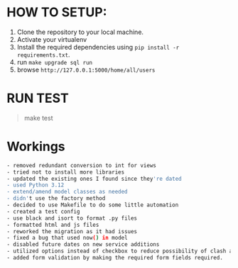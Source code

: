 # HOW TO SETUP:
1. Clone the repository to your local machine.
2. Activate your virtualenv
3. Install the required dependencies using `pip install -r requirements.txt`.
4. run `make upgrade sql run`
5. browse `http://127.0.0.1:5000/home/all/users`

# RUN TEST
> make test

# Workings
```bash
- removed redundant conversion to int for views
- tried not to install more libraries
- updated the existing ones I found since they're dated
- used Python 3.12
- extend/amend model classes as needed
- didn't use the factory method
- decided to use Makefile to do some little automation
- created a test config
- use black and isort to format .py files
- formatted html and js files
- reworked the migration as it had issues
- fixed a bug that used now() in model
- disabled future dates on new service additions
- utilized options instead of checkbox to reduce possibility of clash and errors.
- added form validation by making the required form fields required.
```